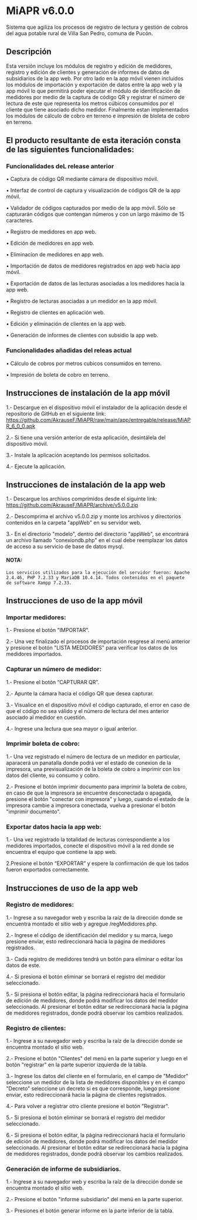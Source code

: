 # MiAPR v6.0.0
Sistema que agiliza los procesos de registro de lectura y gestión de cobros del agua potable rural de Villa San Pedro, comuna de Pucón.

## Descripción
Esta versión incluye los módulos de registro y edición de medidores, registro y edición de clientes y generación de informes de datos de subsidiarios de la app web.
Por otro lado en la app móvil vienen incluidos los módulos de importación y exportación de datos entre la app web y la app móvil lo que permitirá poder ejecutar el módulo de identificación de medidores por medio de la captura de código QR y registrar el número de lectura de este que representa los metros cúbicos consumidos por el cliente que tiene asociado dicho medidor. Finalmente estan implementados los módulos de cálculo de cobro en terreno e impresión de bloleta de cobro en terreno.

## El producto resultante de esta iteración consta de las siguientes funcionalidades:

### Funcionalidades deL release anterior
•	Captura de código QR mediante cámara de dispositivo móvil.

•	Interfaz de control de captura y visualización de códigos QR de la app móvil.

•	Validador de códigos capturados por medio de la app móvil. Sólo se capturarán códigos que contengan números y con un largo máximo de 15 caracteres.

•	Registro de medidores en app web.

•	Edición de medidores en app web.

•	Eliminacíon de medidores en app web.

•	Importación de datos de medidores registrados en app web hacia app móvil.

•	Exportación de datos de las lecturas asociadas a los medidores hacia la app web.

•	Registro de lecturas asociadas a un medidor en la app móvil.

•	Registro de clientes en aplicación web.

•	Edición y eliminación de clientes en la app web.

•	Generación de informes de clientes con subsidio  la app web.

### Funcionalidades añadidas del releas actual 

•	Cálculo de cobros por metros cubicos consumidos en terreno.

•	Impresión de boleta de cobro en terreno.

## Instrucciones de instalación de la app móvil
1.- Descargue en el dispositivo móvil el instalador de la aplicación desde el repositorio de GitHub en el siguiente link:   https://github.com/AkrauseF/MiAPR/raw/main/app/entregable/release/MiAPR_6_0_0.apk 

2.- Si tiene una versión anterior de esta aplicación, desintálela del dispositivo móvil.

3.- Instale la aplicación aceptando los permisos solicitados.

4.- Ejecute la aplicación.

## Instrucciones de instalación de la app web

1.- Descargue los archivos comprimidos desde el siguinte link: https://github.com/AkrauseF/MiAPR/archive/v5.0.0.zip

2.- Descomprima el archivo v5.0.0.zip y monte los archivos y directorios contenidos en la carpeta "appWeb" en su servidor web.

3.- En el directorio "modelo", dentro del directorio "appWeb", se encontrará un archivo llamado "conexiondb.php" en el cual debe reemplazar los datos de acceso a su servicio de base de datos mysql. 

#### NOTA: 
    Los servicios utilizados para la ejecución del servidor fueron: Apache 2.4.46, PHP 7.2.33 y MariaDB 10.4.14. Todos contenidos en el paquete de software Xampp 7.2.33.

## Instrucciones de uso de la app móvil

### Importar medidores:
1.- Presione el botón "IMPORTAR".

2.- Una vez finalizado el procesos de importación resgrese al menú anterior y presione el botón "LISTA MEDIDORES" para verificar los datos de los medidores importados.

### Capturar un número de medidor:
1.- Presione el botón “CAPTURAR QR”.

2.- Apunte la cámara hacia el código QR que desea capturar.

3.- Visualice en el dispositivo móvil el código capturado, el error en caso de que el código no sea válido y el número de lectura del mes anterior asociado al medidor en cuestión.

4.- Ingrese una lectura que sea mayor o igual anterior.

### Imprimir boleta de cobro:

1.- Una vez registrado el número de lectura de un medidor en particular, aparacerá un panatalla donde podrá ver el estado de conexion de la impresora, una previsualización de la boleta de cobro a imprimir con los datos del cliente, su consumo y cobro.

2.- Presione el botón imprimir documento para imprimir la boleta de cobro, en caso de que la impresora se encuentre desconectada o apagada, presione el botón "conectar con impresora" y luego, cuando el estado de la impresora cambie a impresora conectada, vuelva a presionar el botón "imprimir documento".

### Exportar datos hacia la app web:
1.- Una vez registrado la totalidad de lecturas correspondiente a los medidores importados, conecte el dispositivo móvil a la red donde se encuentra el equipo que contiene la app web.

2.Presione el botón “EXPORTAR” y espere la confirmación de que los tados fueron exportados correctamente.

## Instrucciones de uso de la app web

### Registro de medidores:
1.- Ingrese a su navegador web y escriba la raíz de la dirección donde se encuentra montado el sitio web y agregue /regMedidores.php.

2.- Ingrese el código de identificación del medidor y su marca, luego presione enviar, esto redireccionará hacia la página de medidores registrados.

3.- Cada registro de medidores tendrá un botón para eliminar o editar los datos de este.

4.- Si presiona el botón eliminar se borrará el registro del medidor seleccionado.

5.- Si presiona el botón editar, la página redireccionará hacia el formulario de edición de medidores, donde podrá modificar los datos del medidor seleccionado. Al presionar el botón editar se redireccionará hacia la página de medidores registrados, donde podrá observar los cambios realizados.

### Registro de clientes:
1.- Ingrese a su navegador web y escriba la raíz de la dirección donde se encuentra montado el sitio web.

2.- Presione el botón "Clientes" del menú en la parte superior y luego en el botón "registrar" en la parte superior izquierda de la tabla. 

3.- Ingrese los datos del cliente en el formulario, en el campo de "Medidor" seleccione un medidor de la lista de medidores disponibles y en el campo "Decreto" seleccione un decreto si es que corresponde, luego presione enviar, esto redireccionará hacia la página de clientes registrados.

4.- Para volver a registrar otro cliente presione el botón "Registrar".

5.- Si presiona el botón eliminar se borrará el registro del medidor seleccionado.

6.- Si presiona el botón editar, la página redireccionará hacia el formulario de edición de medidores, donde podrá modificar los datos del medidor seleccionado. Al presionar el botón editar se redireccionará hacia la página de medidores registrados, donde podrá observar los cambios realizados.

### Generación de informe de subsidiarios.
1.- Ingrese a su navegador web y escriba la raíz de la dirección donde se encuentra montado el sitio web.

2.- Presione el botón "informe subsidiario" del menú en la parte superior.

3.- Presiones el botón generar informe en la parte inferior de la tabla.



